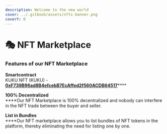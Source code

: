 ```yaml
---
description: Welcome to the new world
cover: ../.gitbook/assets/nfts-banner.png
coverY: 0
---
```


# 🎭 NFT Marketplace

### Features of our NFT Marketplace

**Smartcontract**\
KUKU NFT (KUKU) - [**0xF739B96ad8B4efcebB7EcAffed2f560ACDB64517**](https://bscscan.com/address/0xf739b96ad8b4efcebb7ecaffed2f560acdb64517#code)****

**100% Decentralized**\
****Our NFT Marketplace is 100% decentralized and nobody can interfere in the NFT trade between the buyer and seller.

**List in Bundles**\
****Our NFT marketplace allows you to list bundles of NFT tokens in the platform, thereby eliminating the need for listing one by one.

